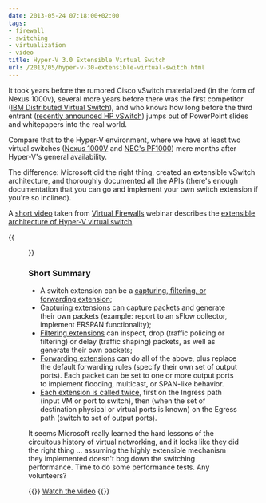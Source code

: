 ```yaml
---
date: 2013-05-24 07:18:00+02:00
tags:
- firewall
- switching
- virtualization
- video
title: Hyper-V 3.0 Extensible Virtual Switch
url: /2013/05/hyper-v-30-extensible-virtual-switch.html
---
```

It took years before the rumored Cisco vSwitch materialized (in the form of Nexus 1000v), several more years before there was the first competitor ([IBM Distributed Virtual Switch](/2012/02/ibm-launched-nexus-1000v-competitor.html)), and who knows how long before the third entrant ([recently announced HP vSwitch](/2013/05/interop-product-launch-craze.html)) jumps out of PowerPoint slides and whitepapers into the real world.

Compare that to the Hyper-V environment, where we have at least two virtual switches ([Nexus 1000V](http://www.cisco.com/en/US/products/ps13056/index.html) and [NEC\'s PF1000](/2013/01/nec-launched-virtual-openflow-switch.html)) mere months after Hyper-V\'s general availability.
<!--more-->
The difference: Microsoft did the right thing, created an extensible vSwitch architecture, and thoroughly documented all the APIs (there\'s enough documentation that you can go and implement your own switch extension if you\'re so inclined).

A [short video](https://my.ipspace.net/bin/get/VirtFW/D1%20-%20Hyper-V%20Extensible%20Switch.mp4?doccode=VirtFW) taken from [Virtual Firewalls](http://www.ipspace.net/Virtual_Firewalls) webinar describes the [extensible architecture of Hyper-V virtual switch](http://msdn.microsoft.com/en-us/library/windows/hardware/hh598163(v=vs.85).aspx).

{{<figure src="/2013/05/s320-Hyper-V+vSwitch.jpg" link="https://my.ipspace.net/bin/get/VirtFW/D1%20-%20Hyper-V%20Extensible%20Switch.mp4?doccode=VirtFW">}}

### Short Summary

-   A switch extension can be a [capturing, filtering, or forwarding extension](http://msdn.microsoft.com/en-us/library/windows/hardware/hh598169(v=vs.85).aspx);
-   [Capturing extensions](http://msdn.microsoft.com/en-us/library/windows/hardware/hh598135(v=vs.85).aspx) can capture packets and generate their own packets (example: report to an sFlow collector, implement ERSPAN functionality);
-   [Filtering extensions](http://msdn.microsoft.com/en-us/library/windows/hardware/hh598147(v=vs.85).aspx) can inspect, drop (traffic policing or filtering) or delay (traffic shaping) packets, as well as generate their own packets;
-   [Forwarding extensions](http://msdn.microsoft.com/en-us/library/windows/hardware/hh598148(v=vs.85).aspx) can do all of the above, plus replace the default forwarding rules (specify their own set of output ports). Each packet can be set to one or more output ports to implement flooding, multicast, or SPAN-like behavior.
-   [Each extension is called twice](http://msdn.microsoft.com/en-us/library/windows/hardware/hh582269(v=vs.85).aspx), first on the Ingress path (input VM or port to switch), then (when the set of destination physical or virtual ports is known) on the Egress path (switch to set of output ports).

It seems Microsoft really learned the hard lessons of the circuitous history of virtual networking, and it looks like they did the right thing ... assuming the highly extensible mechanism they implemented doesn't bog down the switching performance. Time to do some performance tests. Any volunteers?

{{<jump>}}
[Watch the video](https://my.ipspace.net/bin/get/VirtFW/D1%20-%20Hyper-V%20Extensible%20Switch.mp4?doccode=VirtFW)
{{</jump>}}
